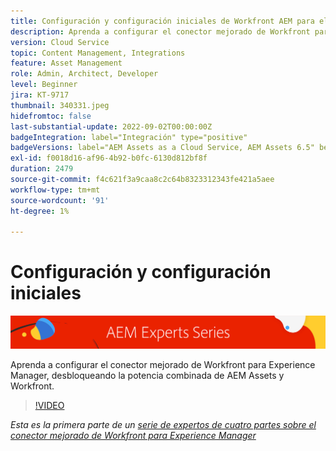 ```yaml
---
title: Configuración y configuración iniciales de Workfront AEM para el conector mejorado de la
description: Aprenda a configurar el conector mejorado de Workfront para Experience Manager, desbloqueando la potencia combinada de AEM Assets y Workfront.
version: Cloud Service
topic: Content Management, Integrations
feature: Asset Management
role: Admin, Architect, Developer
level: Beginner
jira: KT-9717
thumbnail: 340331.jpeg
hidefromtoc: false
last-substantial-update: 2022-09-02T00:00:00Z
badgeIntegration: label="Integración" type="positive"
badgeVersions: label="AEM Assets as a Cloud Service, AEM Assets 6.5" before-title="false"
exl-id: f0018d16-af96-4b92-b0fc-6130d812bf8f
duration: 2479
source-git-commit: f4c621f3a9caa8c2c64b8323312343fe421a5aee
workflow-type: tm+mt
source-wordcount: '91'
ht-degree: 1%

---
```


# Configuración y configuración iniciales

![AEM Serie de expertos de](./assets/banner.png)

Aprenda a configurar el conector mejorado de Workfront para Experience Manager, desbloqueando la potencia combinada de AEM Assets y Workfront.

>[!VIDEO](https://video.tv.adobe.com/v/340331?quality=12&learn=on)

_Esta es la primera parte de un [serie de expertos de cuatro partes sobre el conector mejorado de Workfront para Experience Manager](./overview.md)_
